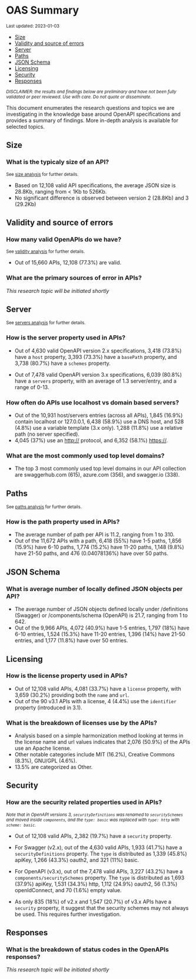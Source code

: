 OAS Summary
================
<sup>Last updated: 2023-01-03</sup>

- <a href="#size" id="toc-size">Size</a>
- <a href="#validity-and-source-of-errors"
  id="toc-validity-and-source-of-errors">Validity and source of errors</a>
- <a href="#server" id="toc-server">Server</a>
- <a href="#paths" id="toc-paths">Paths</a>
- <a href="#json-schema" id="toc-json-schema">JSON Schema</a>
- <a href="#licensing" id="toc-licensing">Licensing</a>
- <a href="#security" id="toc-security">Security</a>
- <a href="#responses" id="toc-responses">Responses</a>

<sup>*DISCLAIMER: the results and findings below are preliminary and
have not been fully validated or peer reviewed. Use with care. Do not
quote or disseminate.*</sup>

This document enumerates the research questions and topics we are
investigating in the knowledge base around OpenAPI specifications and
provides a summary of findings. More in-depth analysis is available for
selected topics.

## Size

### What is the typicaly size of an API?

<sup>See [size analysis](oas_size.md) for further details.<sup>

- Based on 12,108 valid API specifications, the average JSON size is
  28.8Kb, ranging from \< 1Kb to 526Kb.
- No significant difference is observed between version 2 (28.8Kb) and 3
  (29.2Kb)

## Validity and source of errors

### How many valid OpenAPIs do we have?

<sup>See [validity analysis](oas_validity.md) for further details.<sup>

- Out of 15,660 APIs, 12,108 (77.3%) are valid.

### What are the primary sources of error in APIs?

*This research topic will be initiated shortly*

## Server

<sup>See [servers analysis](oas_servers.md) for further details.</sup>

### How is the server property used in APIs?

- Out of 4,630 valid OpenAPI version 2.x specifications, 3,418 (73.8%)
  have a `host` property, 3,393 (73.3%) have a `basePath` property, and
  3,738 (80.7%) have a `schemes` property.

- Out of 7,478 valid OpenAPI version 3.x specifications, 6,039 (80.8%)
  have a `servers` property, with an average of 1.3 server/entry, and a
  range of 0-13.

### How often do APIs use localhost vs domain based servers?

- Out of the 10,931 host/servers entries (across all APIs), 1,845
  (16.9%) contain localhost or 127.0.0.1, 6,438 (58.9%) use a DNS host,
  and 528 (4.8%) use a variable template (3.x only). 1,288 (11.8%) use a
  relative path (no server specified).
- 4,045 (37%) use an <http://> protocol, and 6,352 (58.1%) <https://>.

### What are the most commonly used top level domains?

- The top 3 most commonly used top level domains in our API collection
  are swaggerhub.com (615), azure.com (356), and swagger.io (338).

## Paths

<sup>See [paths analysis](oas_paths.md) for further details.</sup>

### How is the path property used in APIs?

- The average number of path per API is 11.2, ranging from 1 to 310.
- Out of the 11,672 APIs with a path, 6,418 (55%) have 1-5 paths, 1,856
  (15.9%) have 6-10 paths, 1,774 (15.2%) have 11-20 paths, 1,148 (9.8%)
  have 21-50 paths, and 476 (0.04078136%) have over 50 paths.

## JSON Schema

### What is average number of locally defined JSON objects per API?

- The average number of JSON objects defined locally under /definitions
  (Swagger) or /components/schema (OpenAPI) is 21.7, ranging from 1 to
  642.
- Out of the 9,966 APIs, 4,072 (40.9%) have 1-5 entries, 1,797 (18%)
  have 6-10 entries, 1,524 (15.3%) have 11-20 entries, 1,396 (14%) have
  21-50 entries, and 1,177 (11.8%) have over 50 entries.

## Licensing

### How is the license property used in APIs?

- Out of 12,108 valid APIs, 4,081 (33.7%) have a `license` property,
  with 3,659 (30.2%) providing both the `name` and `url`.
- Out of the 90 v3.1 APIs with a license, 4 (4.4%) use the `identifier`
  property (introduced in 3.1).

### What is the breakdown of licenses use by the APIs?

- Analysis based on a simple harmonization method looking at terms in
  the license name and url values indicates that 2,076 (50.9%) of the
  APIs use an Apache license.
- Other notable categories include MIT (16.2%), Creative Commons (8.3%),
  GNU/GPL (4.6%).
- 13.5% are categorized as Other.

## Security

### How are the security related properties used in APIs?

<sup>*Note that in OpenAPI versions 3, `securityDefinitions` was renamed
to `securitySchemes` and moved inside `components`, and the
`type: basic` was replaced with `type: http` with
`scheme: basic`.*</sup>

- Out of 12,108 valid APIs, 2,382 (19.7%) have a `security` property.

- For Swagger (v2.x), out of the 4,630 valid APIs, 1,933 (41.7%) have a
  `securityDefinitions` property. The `type` is distributed as 1,339
  (45.8%) apiKey, 1,266 (43.3%) oauth2, and 321 (11%) basic.

- For OpenAPI (v3.x), out of the 7,478 valid APIs, 3,227 (43.2%) have a
  `components/securitySchemes` property. The `type` is distributed as
  1,693 (37.9%) apiKey, 1,531 (34.3%) http, 1,112 (24.9%) oauth2, 56
  (1.3%) openIdConnect, and 70 (1.6%) empty value.

- As only 835 (18%) of v2.x and 1,547 (20.7%) of v3.x APIs have a
  `security` property, it suggest that the security schemes may not
  always be used. This requires further investigation.

## Responses

### What is the breakdown of status codes in the OpenAPIs responses?

*This research topic will be initiated shortly*
